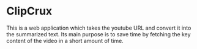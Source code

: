 # ClipCrux
This is a web application which takes the youtube URL and convert it into the summarized text. Its main purpose is to save time by fetching the key content of the video in a short amount of time.
